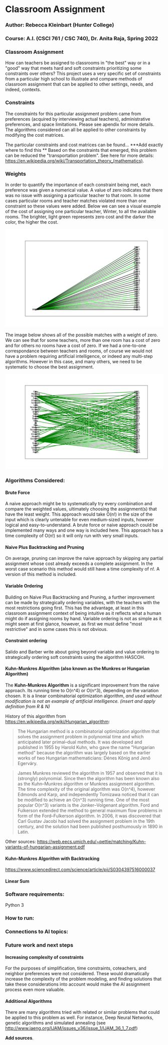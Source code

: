 # Classroom Assignment


### Author: Rebecca Kleinbart (Hunter College) 
### Course: A.I. (CSCI 761 / CSC 740), Dr. Anita Raja, Spring 2022

### Classroom Assignment
How can teachers be assigned to classrooms in "the best" way or in a "good" way that meets hard and soft constraints prioritizing some constraints over others? This project uses a very specific set of constraints from a particular high school to illustrate and compare methods of classroom assignment that can be applied to other settings, needs, and indeed, contexts. 


### Constraints
The constraints for this particular assignment problem came from preferences (acquired by interviewing actual teachers), administrative preferences, and space limitations. Please see apendix for more details.  The algorithms considered can all be applied to other constraints by modifying the cost matrices. 

The particular constraints and cost matrices can be found... ***Add exactly where to find this ** Based on the constraints that emerged, this problem can be reduced the "transportation problem". See here for more details: https://en.wikipedia.org/wiki/Transportation_theory_(mathematics). 

### Weights
In order to quantify the importance of each constraint being met, each preference was given a numerical value. A value of zero indicates that there was no issue with assigning a particular teacher to that room. In some cases particular rooms and teacher matches violated more than one constraint so these values were added. Below we can see a visual example of the cost of assigning one particular teacher, Winter, to all the available rooms. The brighter, light green represents zero cost and the darker the color, the higher the cost. 

![Setup screenshot](images/weight_zero_bipartite_winter.png)

The image below shows all of the possible matches with a weight of zero. We can see that for some teachers, more than one room has a cost of zero and for others no rooms have a cost of zero. If we had a one-to-one correspondance between teachers and rooms, of course we would not have a problem requiring artificial intelligence, or indeed any multi-step algorithms. However in this case, and many others, we need to be systematic to choose the best assignment. 

![Setup screenshot](images/weight_zero_bipartite.png)


### Algorithms Considered: 
#### Brute Force 
A naive approach might be to systematically try every combination and compare the weighted values, ultimately choosing the assignment(s) that have the least weight. This approach would take O(n!) in the size of the input which is clearly untenable for even medium-sized inputs, however logical and easy-to-understand. A brute force or naive approach could be implemented many ways and one way is included here. This approach has a time complexity of O(n!) so it will only run with very small inputs. 

#### Naive Plus Backtracking and Pruning 
On average, pruning can improve the naive approach by skipping any partial assignment whose cost already exceeds a complete assignment. In the worst case scenario this method would still have a time complexity of n!. A version of this method is included. 

#### Variable Ordering
Building on Naive Plus Backtracking and Pruning, a further improvement can be made by strategically ordering variables, with the teachers with the most restrictions going first. This has the advantage, at least in this classroom assignment context of being intuitive as it reflects what a human might do if assigning rooms by hand. Variable ordering is not as simple as it might seem at first glance, however, as first we must define "most restrictive" and in some cases this is not obvious. 

#### Constraint ordering 
Salido and Barber write about going beyond variable and value ordering to strategically ordering soft constraints using the algorithm HASCOH. 

#### Kuhn-Munkres Algorithm (also known as the Munkres or Hungarian Algorithm) 
The **Kuhn-Munkres Algorithm** is a significant improvement from the naive approach. Its running time to O(n^4) or O(n^3), depending on the variation chosen. It is a linear combinatorial optimization algorithm, _and used without modification is not an example of artificial intelligence. (insert and apply definition from R & N)_

History of this algorithm from https://en.wikipedia.org/wiki/Hungarian_algorithm: 
> The Hungarian method is a combinatorial optimization algorithm that solves the assignment problem in polynomial time and which anticipated later primal–dual methods. It was developed and published in 1955 by Harold Kuhn, who gave the name "Hungarian method" because the algorithm was largely based on the earlier works of two Hungarian mathematicians: Dénes Kőnig and Jenő Egerváry.

> James Munkres reviewed the algorithm in 1957 and observed that it is (strongly) polynomial. Since then the algorithm has been known also as the Kuhn–Munkres algorithm or Munkres assignment algorithm. The time complexity of the original algorithm was O(n^4), however Edmonds and Karp, and independently Tomizawa noticed that it can be modified to achieve an O(n^3) running time. One of the most popular O(n^3) variants is the Jonker–Volgenant algorithm. Ford and Fulkerson extended the method to general maximum flow problems in form of the Ford–Fulkerson algorithm. In 2006, it was discovered that Carl Gustav Jacobi had solved the assignment problem in the 19th century, and the solution had been published posthumously in 1890 in Latin.

Other sources: 
https://web.eecs.umich.edu/~pettie/matching/Kuhn-variants-of-hungarian-assignment.pdf 

#### Kuhn-Munkres Algorithm with Backtracking
https://www.sciencedirect.com/science/article/pii/S0304397516000037

#### Linear Sum 

### Software requirements:
Python 3

### How to run:

### Connections to AI topics:

### Future work and next steps
#### Increasing complexity of constraints
For the purposes of simplification, time constraints, coteachers, and neighbor preferences were not considered. These would dramatically increase the complexity of the problem modeling, and finding solutions that take these considerations into account would make the AI assignment process even more valuable. 

#### Additional Algorithms
There are many algorithms tried with related or similar problems that could be applied to this problem as well. For instance, Deep Neural Networks, genetic algorithms and simulated annealing (see http://www.iaeng.org/IJAM/issues_v36/issue_1/IJAM_36_1_7.pdf) 

**Add sources**. 



